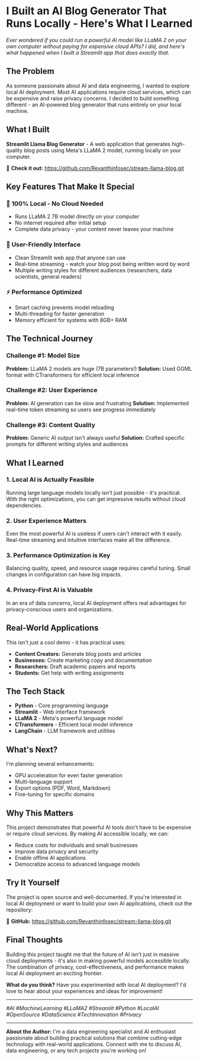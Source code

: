 # I Built an AI Blog Generator That Runs Locally - Here's What I Learned

*Ever wondered if you could run a powerful AI model like LLaMA 2 on your own computer without paying for expensive cloud APIs? I did, and here's what happened when I built a Streamlit app that does exactly that.*

## The Problem

As someone passionate about AI and data engineering, I wanted to explore local AI deployment. Most AI applications require cloud services, which can be expensive and raise privacy concerns. I decided to build something different - an AI-powered blog generator that runs entirely on your local machine.

## What I Built

**Streamlit Llama Blog Generator** - A web application that generates high-quality blog posts using Meta's LLaMA 2 model, running locally on your computer.

🔗 **Check it out:** https://github.com/Revanthinfosec/stream-llama-blog.git

## Key Features That Make It Special

### 🚀 **100% Local - No Cloud Needed**
- Runs LLaMA 2 7B model directly on your computer
- No internet required after initial setup
- Complete data privacy - your content never leaves your machine

### 🎨 **User-Friendly Interface**
- Clean Streamlit web app that anyone can use
- Real-time streaming - watch your blog post being written word by word
- Multiple writing styles for different audiences (researchers, data scientists, general readers)

### ⚡ **Performance Optimized**
- Smart caching prevents model reloading
- Multi-threading for faster generation
- Memory efficient for systems with 8GB+ RAM

## The Technical Journey

### Challenge #1: Model Size
**Problem:** LLaMA 2 models are huge (7B parameters!)
**Solution:** Used GGML format with CTransformers for efficient local inference

### Challenge #2: User Experience
**Problem:** AI generation can be slow and frustrating
**Solution:** Implemented real-time token streaming so users see progress immediately

### Challenge #3: Content Quality
**Problem:** Generic AI output isn't always useful
**Solution:** Crafted specific prompts for different writing styles and audiences

## What I Learned

### 1. **Local AI is Actually Feasible**
Running large language models locally isn't just possible - it's practical. With the right optimizations, you can get impressive results without cloud dependencies.

### 2. **User Experience Matters**
Even the most powerful AI is useless if users can't interact with it easily. Real-time streaming and intuitive interfaces make all the difference.

### 3. **Performance Optimization is Key**
Balancing quality, speed, and resource usage requires careful tuning. Small changes in configuration can have big impacts.

### 4. **Privacy-First AI is Valuable**
In an era of data concerns, local AI deployment offers real advantages for privacy-conscious users and organizations.

## Real-World Applications

This isn't just a cool demo - it has practical uses:

- **Content Creators:** Generate blog posts and articles
- **Businesses:** Create marketing copy and documentation
- **Researchers:** Draft academic papers and reports
- **Students:** Get help with writing assignments

## The Tech Stack

- **Python** - Core programming language
- **Streamlit** - Web interface framework
- **LLaMA 2** - Meta's powerful language model
- **CTransformers** - Efficient local model inference
- **LangChain** - LLM framework and utilities

## What's Next?

I'm planning several enhancements:
- GPU acceleration for even faster generation
- Multi-language support
- Export options (PDF, Word, Markdown)
- Fine-tuning for specific domains

## Why This Matters

This project demonstrates that powerful AI tools don't have to be expensive or require cloud services. By making AI accessible locally, we can:

- Reduce costs for individuals and small businesses
- Improve data privacy and security
- Enable offline AI applications
- Democratize access to advanced language models

## Try It Yourself

The project is open source and well-documented. If you're interested in local AI deployment or want to build your own AI applications, check out the repository:

🔗 **GitHub:** https://github.com/Revanthinfosec/stream-llama-blog.git

## Final Thoughts

Building this project taught me that the future of AI isn't just in massive cloud deployments - it's also in making powerful models accessible locally. The combination of privacy, cost-effectiveness, and performance makes local AI deployment an exciting frontier.

**What do you think?** Have you experimented with local AI deployment? I'd love to hear about your experiences and ideas for improvement!

---

*#AI #MachineLearning #LLaMA2 #Streamlit #Python #LocalAI #OpenSource #DataScience #TechInnovation #Privacy*

---

**About the Author:**
I'm a data engineering specialist and AI enthusiast passionate about building practical solutions that combine cutting-edge technology with real-world applications. Connect with me to discuss AI, data engineering, or any tech projects you're working on! 
